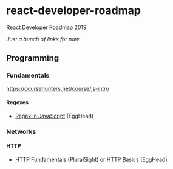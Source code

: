 # react-developer-roadmap

React Developer Roadmap 2019

*Just a bunch of links for now*

## Programming

### Fundamentals

https://coursehunters.net/course/js-intro

#### Regexes

* [Regex in JavaScript](https://egghead.io/courses/regex-in-javascript) (EggHead)

### Networks

#### HTTP

* [HTTP Fundamentals](https://www.pluralsight.com/courses/xhttp-fund) (PluralSight) or [HTTP Basics](https://www.pluralsight.com/courses/xhttp-fund) (EggHead)
